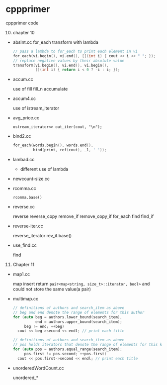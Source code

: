 cppprimer
=========

cppprimer code

10. chapter 10
   *    absInt.cc
        for_each transform with lambda

        ```C++
        // pass a lambda to for_each to print each element in vi
        for_each(vi.begin(), vi.end(), [](int i) { cout << i << " "; });
        // replace negative values by their absolute value
        transform(vi.begin(), vi.end(), vi.begin(),
                  [](int i) { return i < 0 ? -i : i; });
        ```

   *    accum.cc

        use of fill fill_n accumulate
   *    accum4.cc

        use of istream_iterator

   *    avg_price.cc 

        `ostream_iterator<> out_iter(cout, "\n");`

   *    bind2.cc

        ```C++
        for_each(words.begin(), words.end(),
                 bind(print, ref(cout), _1, ' '));
        ```

   *    lambad.cc

        - different use of lambda

   *    newcount-size.cc

   
   *    rcomma.cc

        ```
        rcomma.base()
        ```

   *    reverse.cc

        reverse reverse_copy remove_if remove_copy_if
        for_each find find_if

   *    reverse-iter.cc

        reverse_iterator rev_it.base()
   *    use_find.cc

        find

11. Chapter 11
   *    map1.cc

        map insert return `pair<map<string, size_t>::iterator, bool>`
        and could not store the same value(a pair)
  
   *    multimap.cc

        ```C++
        // definitions of authors and search_item as above
        // beg and end denote the range of elements for this author
        for (auto beg = authors.lower_bound(search_item),
                  end = authors.upper_bound(search_item);
             beg != end; ++beg)
          cout << beg->second << endl; // print each title

        // definitions of authors and search_item as above
        // pos holds iterators that denote the range of elements for this key
        for (auto pos = authors.equal_range(search_item);
             pos.first != pos.second; ++pos.first)
          cout << pos.first->second << endl; // print each title

        ```

   *    unorderedWordCount.cc

        unordered_*
